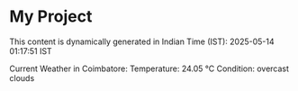 # My Project

This content is dynamically generated in Indian Time (IST): 2025-05-14 01:17:51 IST


Current Weather in Coimbatore:
Temperature: 24.05 °C
Condition: overcast clouds
